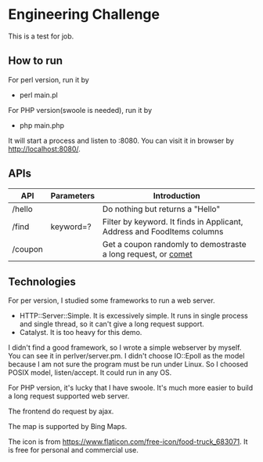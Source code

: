 # Engineering Challenge

This is a test for job.

## How to run

For perl version, run it by

 * perl main.pl

For PHP version(swoole is needed), run it by 

* php main.php 

It will start a process and listen to :8080. You can visit it in browser by [http://localhost:8080/](http://localhost:8080/).

## APIs

|API|Parameters|Introduction|
|--|--|--|
|/hello||Do nothing but returns a "Hello"|
|/find|keyword=?|Filter by keyword. It finds in Applicant, Address and FoodItems columns|
|/coupon||Get a coupon randomly to demostraste a long request, or [comet](https://en.wikipedia.org/wiki/Comet_(programming))|

## Technologies

For per version, I studied some frameworks to run a web server.

* HTTP::Server::Simple. It is excessively simple. It runs in single process and single thread, so it can't give a long request support.
* Catalyst. It is too heavy for this demo.

I didn't find a good framework, so I wrote a simple webserver by myself. You can see it in perlver/server.pm. I didn't choose IO::Epoll as the model because I am not sure the program must be run under Linux. So I choosed POSIX model, listen/accept. It could run in any OS.

For PHP version, it's lucky that I have swoole. It's much more easier to build a long request supported web server.

The frontend do request by ajax.

The map is supported by Bing Maps.

The icon is from https://www.flaticon.com/free-icon/food-truck_683071. It is free for personal and commercial use.
